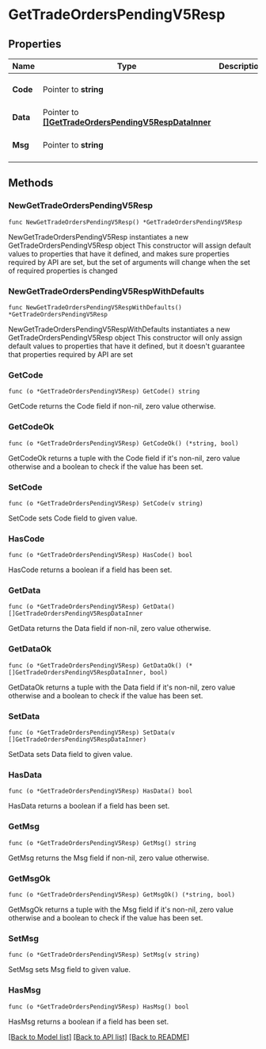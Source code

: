 # GetTradeOrdersPendingV5Resp

## Properties

Name | Type | Description | Notes
------------ | ------------- | ------------- | -------------
**Code** | Pointer to **string** |  | [optional] [default to ""]
**Data** | Pointer to [**[]GetTradeOrdersPendingV5RespDataInner**](GetTradeOrdersPendingV5RespDataInner.md) |  | [optional] 
**Msg** | Pointer to **string** |  | [optional] [default to ""]

## Methods

### NewGetTradeOrdersPendingV5Resp

`func NewGetTradeOrdersPendingV5Resp() *GetTradeOrdersPendingV5Resp`

NewGetTradeOrdersPendingV5Resp instantiates a new GetTradeOrdersPendingV5Resp object
This constructor will assign default values to properties that have it defined,
and makes sure properties required by API are set, but the set of arguments
will change when the set of required properties is changed

### NewGetTradeOrdersPendingV5RespWithDefaults

`func NewGetTradeOrdersPendingV5RespWithDefaults() *GetTradeOrdersPendingV5Resp`

NewGetTradeOrdersPendingV5RespWithDefaults instantiates a new GetTradeOrdersPendingV5Resp object
This constructor will only assign default values to properties that have it defined,
but it doesn't guarantee that properties required by API are set

### GetCode

`func (o *GetTradeOrdersPendingV5Resp) GetCode() string`

GetCode returns the Code field if non-nil, zero value otherwise.

### GetCodeOk

`func (o *GetTradeOrdersPendingV5Resp) GetCodeOk() (*string, bool)`

GetCodeOk returns a tuple with the Code field if it's non-nil, zero value otherwise
and a boolean to check if the value has been set.

### SetCode

`func (o *GetTradeOrdersPendingV5Resp) SetCode(v string)`

SetCode sets Code field to given value.

### HasCode

`func (o *GetTradeOrdersPendingV5Resp) HasCode() bool`

HasCode returns a boolean if a field has been set.

### GetData

`func (o *GetTradeOrdersPendingV5Resp) GetData() []GetTradeOrdersPendingV5RespDataInner`

GetData returns the Data field if non-nil, zero value otherwise.

### GetDataOk

`func (o *GetTradeOrdersPendingV5Resp) GetDataOk() (*[]GetTradeOrdersPendingV5RespDataInner, bool)`

GetDataOk returns a tuple with the Data field if it's non-nil, zero value otherwise
and a boolean to check if the value has been set.

### SetData

`func (o *GetTradeOrdersPendingV5Resp) SetData(v []GetTradeOrdersPendingV5RespDataInner)`

SetData sets Data field to given value.

### HasData

`func (o *GetTradeOrdersPendingV5Resp) HasData() bool`

HasData returns a boolean if a field has been set.

### GetMsg

`func (o *GetTradeOrdersPendingV5Resp) GetMsg() string`

GetMsg returns the Msg field if non-nil, zero value otherwise.

### GetMsgOk

`func (o *GetTradeOrdersPendingV5Resp) GetMsgOk() (*string, bool)`

GetMsgOk returns a tuple with the Msg field if it's non-nil, zero value otherwise
and a boolean to check if the value has been set.

### SetMsg

`func (o *GetTradeOrdersPendingV5Resp) SetMsg(v string)`

SetMsg sets Msg field to given value.

### HasMsg

`func (o *GetTradeOrdersPendingV5Resp) HasMsg() bool`

HasMsg returns a boolean if a field has been set.


[[Back to Model list]](../README.md#documentation-for-models) [[Back to API list]](../README.md#documentation-for-api-endpoints) [[Back to README]](../README.md)


